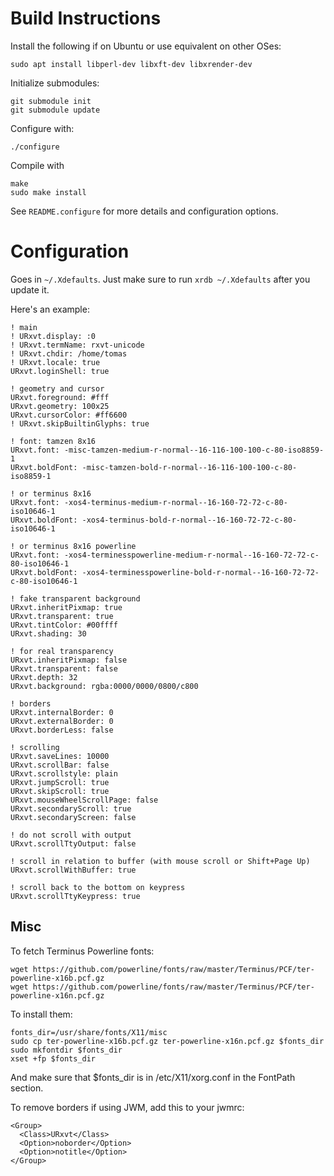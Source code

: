 # Build Instructions

Install the following if on Ubuntu or use equivalent on other OSes:

    sudo apt install libperl-dev libxft-dev libxrender-dev

Initialize submodules:

    git submodule init
    git submodule update

Configure with:

    ./configure

Compile with

    make
    sudo make install

See `README.configure` for more details and configuration options.

# Configuration

Goes in `~/.Xdefaults`. Just make sure to run `xrdb ~/.Xdefaults` after you update it.

Here's an example:

    ! main
    ! URxvt.display: :0
    ! URxvt.termName: rxvt-unicode
    ! URxvt.chdir: /home/tomas 
    ! URxvt.locale: true
    URxvt.loginShell: true

    ! geometry and cursor
    URxvt.foreground: #fff
    URxvt.geometry: 100x25
    URxvt.cursorColor: #ff6600
    ! URxvt.skipBuiltinGlyphs: true

    ! font: tamzen 8x16
    URxvt.font: -misc-tamzen-medium-r-normal--16-116-100-100-c-80-iso8859-1
    URxvt.boldFont: -misc-tamzen-bold-r-normal--16-116-100-100-c-80-iso8859-1

    ! or terminus 8x16
    URxvt.font: -xos4-terminus-medium-r-normal--16-160-72-72-c-80-iso10646-1
    URxvt.boldFont: -xos4-terminus-bold-r-normal--16-160-72-72-c-80-iso10646-1

    ! or terminus 8x16 powerline
    URxvt.font: -xos4-terminesspowerline-medium-r-normal--16-160-72-72-c-80-iso10646-1
    URxvt.boldFont: -xos4-terminesspowerline-bold-r-normal--16-160-72-72-c-80-iso10646-1

    ! fake transparent background    
    URxvt.inheritPixmap: true
    URxvt.transparent: true
    URxvt.tintColor: #00ffff
    URxvt.shading: 30

    ! for real transparency
    URxvt.inheritPixmap: false
    URxvt.transparent: false
    URxvt.depth: 32
    URxvt.background: rgba:0000/0000/0800/c800

    ! borders
    URxvt.internalBorder: 0
    URxvt.externalBorder: 0
    URxvt.borderLess: false

    ! scrolling 
    URxvt.saveLines: 10000
    URxvt.scrollBar: false
    URxvt.scrollstyle: plain
    URxvt.jumpScroll: true                                                   
    URxvt.skipScroll: true
    URxvt.mouseWheelScrollPage: false
    URxvt.secondaryScroll: true
    URxvt.secondaryScreen: false

    ! do not scroll with output
    URxvt.scrollTtyOutput: false

    ! scroll in relation to buffer (with mouse scroll or Shift+Page Up)
    URxvt.scrollWithBuffer: true

    ! scroll back to the bottom on keypress
    URxvt.scrollTtyKeypress: true

## Misc

To fetch Terminus Powerline fonts:

    wget https://github.com/powerline/fonts/raw/master/Terminus/PCF/ter-powerline-x16b.pcf.gz
    wget https://github.com/powerline/fonts/raw/master/Terminus/PCF/ter-powerline-x16n.pcf.gz

To install them:

    fonts_dir=/usr/share/fonts/X11/misc
    sudo cp ter-powerline-x16b.pcf.gz ter-powerline-x16n.pcf.gz $fonts_dir
    sudo mkfontdir $fonts_dir
    xset +fp $fonts_dir

And make sure that $fonts_dir is in /etc/X11/xorg.conf in the FontPath section.

To remove borders if using JWM, add this to your jwmrc:

    <Group>
      <Class>URxvt</Class>
      <Option>noborder</Option>
      <Option>notitle</Option>
    </Group>


